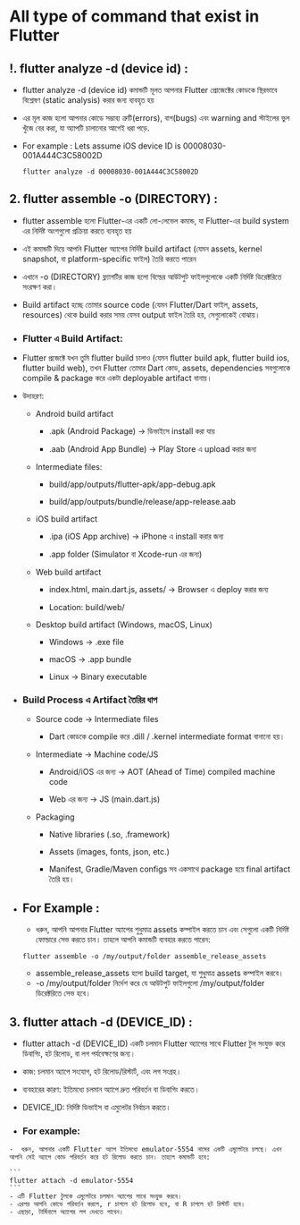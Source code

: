 # All type of command that exist in Flutter 


## !.  flutter analyze -d (device id) :  

- flutter analyze -d (device id) কমান্ডটি মূলত আপনার Flutter প্রোজেক্টের কোডকে স্থিরভাবে বিশ্লেষণ (static analysis) করার জন্য ব্যবহৃত হয়

- এর মূল কাজ হলো আপনার কোডে সম্ভাব্য ত্রুটি(errors), বাগ(bugs) এবং warning and স্টাইলের ভুল খুঁজে বের করা, যা অ্যাপটি চালানোর আগেই ধরা পড়ে.

- For example : 
Lets assume iOS device ID is 00008030-001A444C3C58002D

     ```
     flutter analyze -d 00008030-001A444C3C58002D
     ```
   
## 2. flutter assemble -o (DIRECTORY) :
 
 - flutter assemble হলো Flutter-এর একটি লো-লেভেল কমান্ড, যা Flutter-এর build system এর নির্দিষ্ট অংশগুলো প্রক্রিয়া করতে ব্যবহৃত হয়

 - এই কমান্ডটি দিয়ে আপনি Flutter অ্যাপের নির্দিষ্ট build artifact (যেমন assets, kernel snapshot, বা platform-specific ফাইল) তৈরি করতে পারেন

 - এখানে -o (DIRECTORY) ফ্ল্যাগটির কাজ হলো বিল্ডের আউটপুট ফাইলগুলোকে একটি নির্দিষ্ট ডিরেক্টরিতে সংরক্ষণ করা।

 - Build artifact হচ্ছে তোমার source code (যেমন Flutter/Dart ফাইল, assets, resources) থেকে build করার সময় যেসব output ফাইল তৈরি হয়, সেগুলোকেই বোঝায়।

 -   ###  Flutter এ Build Artifact: 

- Flutter প্রজেক্টে যখন তুমি flutter build চালাও (যেমন flutter build apk, flutter build ios, flutter build web), তখন Flutter তোমার Dart কোড, assets, dependencies সবগুলোকে compile & package করে একটা deployable artifact বানায়।

- উদাহরণ:

    - Android build artifact

        - .apk (Android Package) → ডিভাইসে install করা যায়

        - .aab (Android App Bundle) → Play Store এ upload করার জন্য

    - Intermediate files:

        - build/app/outputs/flutter-apk/app-debug.apk

        - build/app/outputs/bundle/release/app-release.aab

    - iOS build artifact

        - .ipa (iOS App archive) → iPhone এ install করার জন্য

        - .app folder (Simulator বা Xcode-run এর জন্য)

    - Web build artifact

        - index.html, main.dart.js, assets/ → Browser এ deploy করার জন্য

        - Location: build/web/

    - Desktop build artifact (Windows, macOS, Linux)

        - Windows → .exe file

        - macOS → .app bundle

        - Linux → Binary executable


- ### Build Process এ Artifact তৈরির ধাপ

    - Source code → Intermediate files
        - Dart কোডকে compile করে .dill / .kernel intermediate format বানানো হয়।

    - Intermediate → Machine code/JS

        - Android/iOS এর জন্য → AOT (Ahead of Time) compiled machine code

        - Web এর জন্য → JS (main.dart.js)

    - Packaging

        - Native libraries (.so, .framework)

        - Assets (images, fonts, json, etc.)

        - Manifest, Gradle/Maven configs
         সব একসাথে package হয়ে final artifact তৈরি হয়।
    
- ## For Example :
    - ধরুন, আপনি আপনার Flutter অ্যাপের শুধুমাত্র assets কম্পাইল করতে চান এবং সেগুলো একটি নির্দিষ্ট ফোল্ডারে সেভ করতে চান। তাহলে আপনি কমান্ডটি ব্যবহার করতে পারেন:

    ```
    flutter assemble -o /my/output/folder assemble_release_assets
    ```

    - assemble_release_assets হলো build target, যা শুধুমাত্র assets কম্পাইল করবে।
    - -o /my/output/folder নির্দেশ করে যে আউটপুট ফাইলগুলো /my/output/folder ডিরেক্টরিতে সেভ হবে।





## 3. flutter attach -d (DEVICE_ID) : 

  - flutter attach -d (DEVICE_ID) একটি চলমান Flutter অ্যাপের সাথে Flutter টুল সংযুক্ত করে ডিবাগিং, হট রিলোড, বা লগ পর্যবেক্ষণের জন্য।

  - কাজ: চলমান অ্যাপে সংযোগ, হট রিলোড/রিস্টার্ট, এবং লগ সংগ্রহ।

  - ব্যবহারের কারণ: ইতিমধ্যে চলমান অ্যাপে দ্রুত পরিবর্তন বা ডিবাগিং করতে।

  - DEVICE_ID: নির্দিষ্ট ডিভাইস বা এমুলেটর নির্বাচন করতে।

  -  ###  For example: 
    -  ধরুন, আপনার একটি Flutter অ্যাপ ইতিমধ্যে emulator-5554 নামের একটি এমুলেটরে চলছে। এখন আপনি সেই অ্যাপে কোড পরিবর্তন করে হট রিলোড করতে চান। তাহলে কমান্ডটি হবে:

    ```
    flutter attach -d emulator-5554
    ```
    - এটি Flutter টুলকে এমুলেটরে চলমান অ্যাপের সাথে সংযুক্ত করবে।
    - এরপর আপনি কোডে পরিবর্তন করলে, r চাপলে হট রিলোড হবে, বা R চাপলে হট রিস্টার্ট হবে।
    - এছাড়া, টার্মিনালে অ্যাপের লগ দেখতে পাবেন।